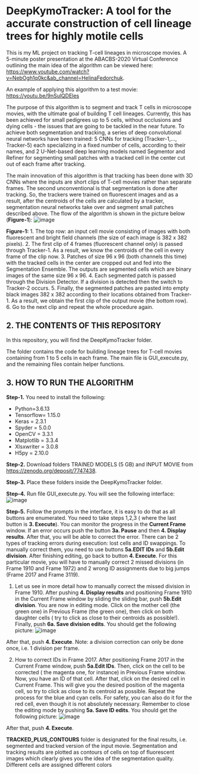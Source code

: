 # DeepKymoTracker: A tool for the accurate construction of cell lineage trees for highly motile cells
This is my ML project on tracking T-cell lineages in microscope movies. A 5-minute poster presentation at the ABACBS-2020 Virtual Conference outlining the main idea of the algorithm can be viewed here: https://www.youtube.com/watch?v=NebOgh1q0kc&ab_channel=HelinaFedorchuk.

An example of applying this algorithm to a test movie:
https://youtu.be/9nSulQDEles

The purpose of this algorithm is to segment and track T cells in microscope movies, with the ultimate goal of building T cell lineages. Currently, this has been achieved for small pedigrees up to 5 cells, without occlusions and dying cells - the issues that are going to be tackled in the near future.
To achieve both segmentation and tracking, a series of deep convolutional neural networks have been trained: 5 CNNs for tracking (Tracker-1,..., Tracker-5) each specializing in a fixed number of cells, according to their names,  and 2 U-Net-based deep learning models named Segmentor and Refiner for segmenting small patches with a tracked cell in the center cut out of each frame after tracking.

The main innovation of this algorithm is that tracking has been done with 3D CNNs where the inputs are short clips of T-cell movies rather than separate frames. The second unconventional is that segmentation is done after tracking. So, the trackers were trained on fluorescent images and as a result, after the centroids of the cells are calculated by a tracker, segmentation neural networks take over and segment small patches described above.
The flow of the algorithm is shown in the picture below (**Figure-1**):
![image](https://user-images.githubusercontent.com/17193930/188294823-f0d75314-a2fa-4fec-bb47-82150116d443.png) 

**Figure-1:** 1. The top row: an input cell movie consisting of images with both fluorescent and bright field channels (the size of each image is 382 x 382 pixels).
2. The first clip of 4 frames (fluorescent channel only) is passed through Tracker-1. As a result, we know the centroids of the cell in every frame of the clip now.
3. Patches of size 96 x 96 (both channels this time) with the tracked cells in the center are cropped out and fed into the Segmentation Ensemble. The outputs are segmented cells which are binary images of the same size 96 x 96. 
4. Each segmented patch is passed through the Division Detector. If a division is detected then the switch to Tracker-2 occurs.
5. Finally, the segmented patches are pasted into empty black images 382 x 382 according to their locations obtained from Tracker-1. As a result, we obtain the first clip of the output movie (the bottom row).
6. Go to the next clip and repeat the whole procedure again.
 


## 2. THE CONTENTS OF THIS REPOSITORY
In this repository, you will find the DeepKymoTracker folder. 

The folder contains the code for building lineage trees for T-cell movies containing from 1 to 5 cells in each frame. The main file is GUI_execute.py, and the remaining files contain helper functions.

## 3. HOW TO RUN THE ALGORITHM

**Step-1.** You need to install the following:
+ Python=3.6.13
+ Tensorflow= 1.15.0
+ Keras = 2.3.1
+ Spyder = 5.0.0
+ OpenCV = 3.3.1
+ Matplotlib = 3.3.4
+ Xlsxwriter = 3.0.8
+ H5py = 2.10.0



**Step-2.** Download folders TRAINED MODELS (5 GB) and INPUT MOVIE  from https://zenodo.org/deposit/7747438.

**Step-3.** Place these folders inside the DeepKymoTracker folder.

**Step-4.** Run file GUI_execute.py. You will see the following interface:
![image](https://github.com/khelina/T-cell-lineages-tracking/assets/17193930/c7cdf326-bf65-48c1-b7ff-49d6d7013ab0)




**Step-5.** Follow the prompts in the interface, it is easy to do that as all buttons are enumerated. You need to take steps 1,2,3 ( where the last button is **3. Execute**). You can monitor the progress in the **Current Frame** window. If an error occurs push the button **3a. Pause** and then **4. Display results**. After that, you will be able to correct the error. There can be 2 types of tracking errors during execution: lost cells and ID swappings. To manually correct them, you need to use buttons **5a.EDIT IDs** and **5b.Edit division**. After finishing editing, go back to button **4. Execute**.
For this particular movie, you will have to manually correct 2 missed divisions (in Frame 1910 and Frame 1972) and 2 wrong ID assignments due to big jumps (Frame 2017 and Frame 3119).

1. Let us see in more detail how to manually correct  the missed division in Frame 1910. After pushing **4. Display results** and positioning Frame 1910 in the Current Frame window by sliding the sliding bar, push **5b.Edit division**. You are now in editing mode. Click on the mother cell (the green one) in Previous Frame (the green one), then click on both daughter cells ( try to click as close to their centroids as possible!). Finally, push **6a. Save division edits**. You should get the following picture: 
![image](https://github.com/khelina/T-cell-lineages-tracking/assets/17193930/e8f34a07-f333-4ebc-9784-4338c4d9c5d4)

After that, push **4. Execute**. Note: a division correction can only be done once, i.e. 1 division per frame. 

2. How to correct IDs in Frame 2017. After positioning Frame 2017 in the Current Frame window, push **5a.Edit IDs**. Then, click on the cell to be corrected ( the magenta one, for instance) in Previous Frame window. Now, you have an ID of that cell. After that, click on the desired cell in Current Frame. This will give you the desired position of the magenta cell, so try to click as close to its centroid as possible. Repeat the process for the blue and cyan cells. For safety, you can also do it for the red cell, even though it is not absolutely necessary.  Remember to close the editing mode by pushing **5a. Save ID edits**. You should get the following picture:
![image](https://github.com/khelina/T-cell-lineages-tracking/assets/17193930/d26c59fb-0a0f-4cc8-aeda-e3d64c4f1832)

After that, push **4. Execute**.


**TRACKED_PLUS_CONTOURS** folder is designated for the final results, i.e. segmented and tracked version of the input movie. Segmentation and tracking results are plotted as contours of cells on top of    fluorescent images which clearly gives you the idea of the segmentation quality. Different cells are assigned different colors 
      








 




